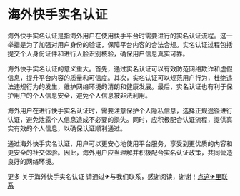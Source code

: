 # 海外快手实名认证

海外快手实名认证是指海外用户在使用快手平台时需要进行的实名认证流程。这一举措是为了加强对用户身份的验证，保障平台内容的合法合规。实名认证过程包括提交个人身份证件和进行人脸识别核验，确保用户信息真实可靠。

海外快手实名认证的意义重大。首先，通过实名认证可以有效防范网络欺诈和虚假信息，提升平台内容的质量和可信度。其次，实名认证可以规范用户行为，杜绝违法违规行为的发生，维护网络环境的清朗和健康发展。最后，实名认证也有利于保护用户的个人信息安全，避免个人信息被非法利用。

海外用户在进行快手实名认证时，需要注意保护个人隐私信息，选择正规途径进行认证，避免泄露个人信息造成不必要的损失。同时，应积极配合认证流程，提供真实有效的个人信息，以确保认证顺利通过。

通过海外快手实名认证，用户可以更安心地使用平台服务，享受到更优质的内容和更安全的社交体验。因此，海外用户应当理解并积极配合实名认证政策，共同营造良好的网络环境。

更多 关于海外快手实名认证 请通过✈与我们联系，感谢阅读，谢谢！[点这✈里联系](https://lm.k02.cc)